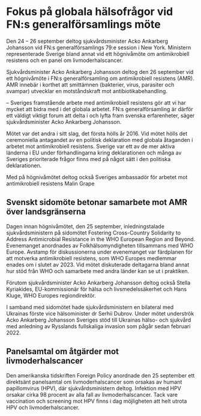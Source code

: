 # Fokus på globala hälsofrågor vid FN:s generalförsamlings möte

Den 24 – 26 september deltog sjukvårdsminister Acko Ankarberg Johansson vid FN:s generalförsamlings 79:e session i New York. Ministern representerade Sverige bland annat vid ett högnivåmöte om antimikrobiell resistens och en panel om livmoderhalscancer.

Sjukvårdsminister Acko Ankarberg Johansson deltog den 26 september vid ett högnivåmöte i FN:s generalförsamling om antimikrobiell resistens (AMR). AMR innebär i korthet att smittämnen (bakterier, virus, parasiter och svampar) utvecklar en motståndskraft mot antibiotikabehandling.

– Sveriges framstående arbete med antimikrobiell resistens gör att vi har mycket att bidra med i det globala arbetet. FN:s generalförsamling är därför ett väldigt viktigt forum att delta i och lyfta fram svenska erfarenheter, säger sjukvårdsminister Acko Ankarberg Johansson.

Mötet var det andra i sitt slag, det första hölls år 2016. Vid mötet hölls det ceremoniella antagandet av en politisk deklaration med globala åtaganden i arbetet mot antimikrobiell resistens. Sverige var ett av de mer aktiva länderna i EU under förhandlingarna kring deklarationen och många av Sveriges prioriterade frågor finns med på något sätt i den politiska deklarationen.

Med på högnivåmötet deltog också Sveriges ambassadör för arbetet mot antimikrobiell resistens Malin Grape

## Svenskt sidomöte betonar samarbete mot AMR över landsgränserna

Dagen innan högnivåmötet, den 25 september, inledningstalade sjukvårdsministern på sidomötet Fostering Cross-Country Solidarity to Address Antimicrobial Resistance in the WHO European Region and Beyond. Evenemanget anordnades av Folkhälsomyndigheten tillsammans med WHO Europe. Avstamp för diskussionerna under evenemanget var färdplanen för att motverka antimikrobiell resistens, som WHO Europes medlemmar enades om i slutet av 2023. Vid mötet diskuterade deltagarna bland annat hur stöd från WHO och samarbete med andra länder kan se ut i praktiken.

Förutom sjukvårdsminister Acko Ankarberg Johansson deltog också Stella Kyriakides, EU-kommissionär för hälsa och livsmedelssäkerhet och Hans Kluge, WHO Europes regiondirektör.

I samband med sidomötet hade sjukvårdsministern en bilateral med Ukrainas förste vice hälsominister dr Serhii Dubrov. Under mötet underströk Acko Ankarberg Johansson Sveriges stöd till Ukrainas hälso- och sjukvård med anledning av Rysslands fullskaliga invasion som pågår sedan februari 2022.

## Panelsamtal om åtgärder mot livmoderhalscancer

Den amerikanska tidskriften Foreign Policy anordnade den 25 september ett direktsänt panelsamtal om livmoderhalscancer som orsakas av humant papillomvirus (HPV), där sjukvårdsministern deltog. Infektion med HPV orsakar cirka 98 procent av alla fall av livmoderhalscancer. Tack vare vaccination och screening mot HPV finns i dag möjligheten att helt utrota HPV och livmoderhalscancer.
